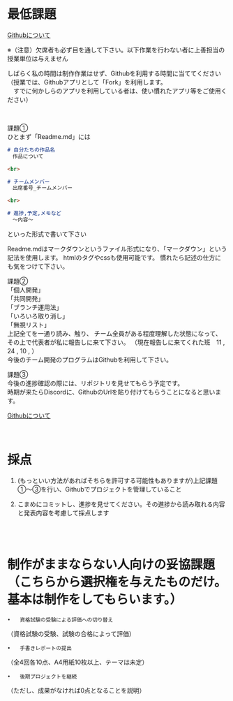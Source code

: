 # 最低課題

[Githubについて](13_OtherThanGames/0_Github/Github.md)

※（注意）欠席者も必ず目を通して下さい。以下作業を行わない者に上善担当の授業単位は与えません

しばらく私の時間は制作作業はせず、Githubを利用する時間に当ててください  
（授業では、Githubアプリとして「Fork」を利用します。  
　すでに何かしらのアプリを利用している者は、使い慣れたアプリ等をご使用ください） 

<br>

課題①  
ひとまず「Readme.md」には
```md
# 自分たちの作品名
　作品について

<br>

# チームメンバー
　出席番号_チームメンバー

<br>

# 進捗,予定,メモなど
　〜内容〜
```
といった形式で書いて下さい

Readme.mdはマークダウンというファイル形式になり、「マークダウン」という記法を使用します。
htmlのタグやcssも使用可能です。
慣れたら記述の仕方にも気をつけて下さい。



課題②  
「個人開発」  
「共同開発」  
「ブランチ運用法」  
「いろいろ取り消し」  
「無視リスト」  
上記全てを一通り読み、触り、
チーム全員がある程度理解した状態になって、その上で代表者が私に報告しに来て下さい。
（現在報告しに来てくれた班　11 , 24 , 10 , ）  
今後のチーム開発のプログラムはGithubを利用して下さい。



課題③  
今後の進捗確認の際には、リポジトリを見せてもらう予定です。  
時期が来たらDiscordに、GithubのUrlを貼り付けてもらうことになると思います。 

[Githubについて](13_OtherThanGames/0_Github/Github.md)

<br>

# 採点
1. (もっといい方法があればそちらを許可する可能性もありますが)上記課題①〜③を行い、Githubでプロジェクトを管理していること

2. こまめにコミットし、進捗を見せてください。その進捗から読み取れる内容と発表内容を考慮して採点します

<br>

<br>

# 制作がままならない人向けの妥協課題（こちらから選択権を与えたものだけ。基本は制作をしてもらいます。）　

	•	資格試験の受験による評価への切り替え
（資格試験の受験、試験の合格によって評価）


	•	手書きレポートの提出
（全4回各10点、A4用紙10枚以上、テーマは未定）


	•	後期プロジェクトを継続
（ただし、成果がなければ0点となることを説明）
